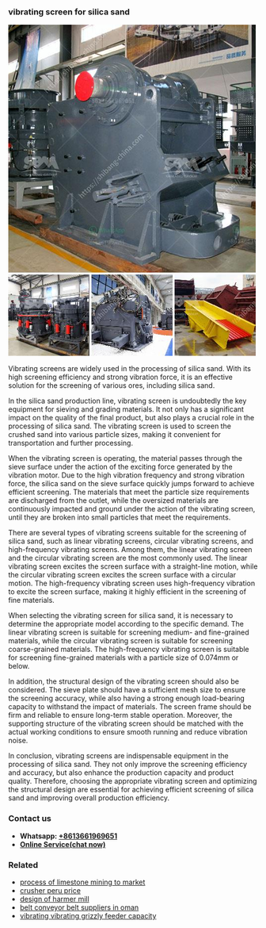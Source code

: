 <h3>vibrating screen for silica sand</h3><img src='1702952807.jpg' alt=''><p>Vibrating screens are widely used in the processing of silica sand. With its high screening efficiency and strong vibration force, it is an effective solution for the screening of various ores, including silica sand.</p><p>In the silica sand production line, vibrating screen is undoubtedly the key equipment for sieving and grading materials. It not only has a significant impact on the quality of the final product, but also plays a crucial role in the processing of silica sand. The vibrating screen is used to screen the crushed sand into various particle sizes, making it convenient for transportation and further processing.</p><p>When the vibrating screen is operating, the material passes through the sieve surface under the action of the exciting force generated by the vibration motor. Due to the high vibration frequency and strong vibration force, the silica sand on the sieve surface quickly jumps forward to achieve efficient screening. The materials that meet the particle size requirements are discharged from the outlet, while the oversized materials are continuously impacted and ground under the action of the vibrating screen, until they are broken into small particles that meet the requirements.</p><p>There are several types of vibrating screens suitable for the screening of silica sand, such as linear vibrating screens, circular vibrating screens, and high-frequency vibrating screens. Among them, the linear vibrating screen and the circular vibrating screen are the most commonly used. The linear vibrating screen excites the screen surface with a straight-line motion, while the circular vibrating screen excites the screen surface with a circular motion. The high-frequency vibrating screen uses high-frequency vibration to excite the screen surface, making it highly efficient in the screening of fine materials.</p><p>When selecting the vibrating screen for silica sand, it is necessary to determine the appropriate model according to the specific demand. The linear vibrating screen is suitable for screening medium- and fine-grained materials, while the circular vibrating screen is suitable for screening coarse-grained materials. The high-frequency vibrating screen is suitable for screening fine-grained materials with a particle size of 0.074mm or below.</p><p>In addition, the structural design of the vibrating screen should also be considered. The sieve plate should have a sufficient mesh size to ensure the screening accuracy, while also having a strong enough load-bearing capacity to withstand the impact of materials. The screen frame should be firm and reliable to ensure long-term stable operation. Moreover, the supporting structure of the vibrating screen should be matched with the actual working conditions to ensure smooth running and reduce vibration noise.</p><p>In conclusion, vibrating screens are indispensable equipment in the processing of silica sand. They not only improve the screening efficiency and accuracy, but also enhance the production capacity and product quality. Therefore, choosing the appropriate vibrating screen and optimizing the structural design are essential for achieving efficient screening of silica sand and improving overall production efficiency.</p><h3>Contact us</h3><ul><li><strong>Whatsapp:&nbsp;<a href="https://wa.me/8613661969651">+8613661969651</a></strong></li><li><a href="https://swt.shibang-china.com/?git&amp;zhl&amp;vibrating screen for silica sand"><strong>Online Service(chat now)</strong></a></li></ul><h3>Related</h3><ul><li><a href='process of limestone mining to market.md'>process of limestone mining to market</a></li><li><a href='crusher peru price.md'>crusher peru price</a></li><li><a href='design of harmer mill.md'>design of harmer mill</a></li><li><a href='belt conveyor belt suppliers in oman.md'>belt conveyor belt suppliers in oman</a></li><li><a href='vibrating vibrating grizzly feeder capacity.md'>vibrating vibrating grizzly feeder capacity</a></li></ul>